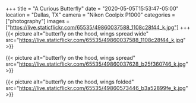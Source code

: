 +++
title = "A Curious Butterfly"
date = "2020-05-05T15:53:47-05:00"
location = "Dallas, TX"
camera = "Nikon Coolpix P1000"
categories = ["photography"]
images = ["https://live.staticflickr.com/65535/49860037588_1108c28f44_k.jpg"]
+++
{{< picture alt="butterfly on the hood, wings spread wide" src="https://live.staticflickr.com/65535/49860037588_1108c28f44_k.jpg" >}}
<!--more-->

{{< picture alt="butterfly on the hood, wings spread" src="https://live.staticflickr.com/65535/49860037628_b25f360746_k.jpg" >}}

{{< picture alt="butterfly on the hood, wings folded" src="https://live.staticflickr.com/65535/49860573446_b3a52899fe_k.jpg" >}}

